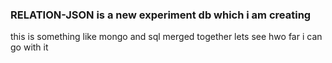 ### RELATION-JSON is a new experiment db which i am creating 
this is something like mongo and sql merged together lets see hwo far i can go with it 
